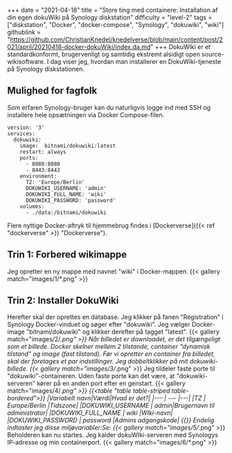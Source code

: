 +++
date = "2021-04-18"
title = "Store ting med containere: Installation af din egen dokuWiki på Synology diskstation"
difficulty = "level-2"
tags = ["diskstation", "Docker", "docker-compose", "Synology", "dokuwiki", "wiki"]
githublink = "https://github.com/ChristianKnedel/knedelverse/blob/main/content/post/2021/april/20210418-docker-dokuWiki/index.da.md"
+++
DokuWiki er et standardkonformt, brugervenligt og samtidig ekstremt alsidigt open source-wikisoftware. I dag viser jeg, hvordan man installerer en DokuWiki-tjeneste på Synology diskstationen.
## Mulighed for fagfolk
Som erfaren Synology-bruger kan du naturligvis logge ind med SSH og installere hele opsætningen via Docker Compose-filen.
```
version: '3'
services:
  dokuwiki:
    image:  bitnami/dokuwiki:latest
    restart: always
    ports:
      - 8080:8080
      - 8443:8443
    environment:
      TZ: 'Europe/Berlin'
      DOKUWIKI_USERNAME: 'admin'
      DOKUWIKI_FULL_NAME: 'wiki'
      DOKUWIKI_PASSWORD: 'password'
    volumes:
      - ./data:/bitnami/dokuwiki

```
Flere nyttige Docker-aftryk til hjemmebrug findes i [Dockerverse]({{< ref "dockerverse" >}} "Dockerverse").
## Trin 1: Forbered wikimappe
Jeg opretter en ny mappe med navnet "wiki" i Docker-mappen.
{{< gallery match="images/1/*.png" >}}

## Trin 2: Installer DokuWiki
Herefter skal der oprettes en database. Jeg klikker på fanen "Registration" i Synology Docker-vinduet og søger efter "dokuwiki". Jeg vælger Docker-image "bitnami/dokuwiki" og klikker derefter på tagget "latest".
{{< gallery match="images/2/*.png" >}}
Når billedet er downloadet, er det tilgængeligt som et billede. Docker skelner mellem 2 tilstande, container "dynamisk tilstand" og image (fast tilstand). Før vi opretter en container fra billedet, skal der foretages et par indstillinger. Jeg dobbeltklikker på mit dokuwiki-billede.
{{< gallery match="images/3/*.png" >}}
Jeg tildeler faste porte til "dokuwiki"-containeren. Uden faste porte kan det være, at "dokuwiki-serveren" kører på en anden port efter en genstart.
{{< gallery match="images/4/*.png" >}}
{{<table "table table-striped table-bordered">}}
|Variabelt navn|Værdi|Hvad er det?|
|--- | --- |---|
|TZ	| Europe/Berlin	|Tidszone|
|DOKUWIKI_USERNAME	| admin|Brugernavn til administrator|
|DOKUWIKI_FULL_NAME |	wiki	|WIki-navn|
|DOKUWIKI_PASSWORD	| password	|Admins adgangskode|
{{</table>}}
Endelig indtaster jeg disse miljøvariabler:Se:
{{< gallery match="images/5/*.png" >}}
Beholderen kan nu startes. Jeg kalder dokuWIki-serveren med Synologys IP-adresse og min containerport.
{{< gallery match="images/6/*.png" >}}
